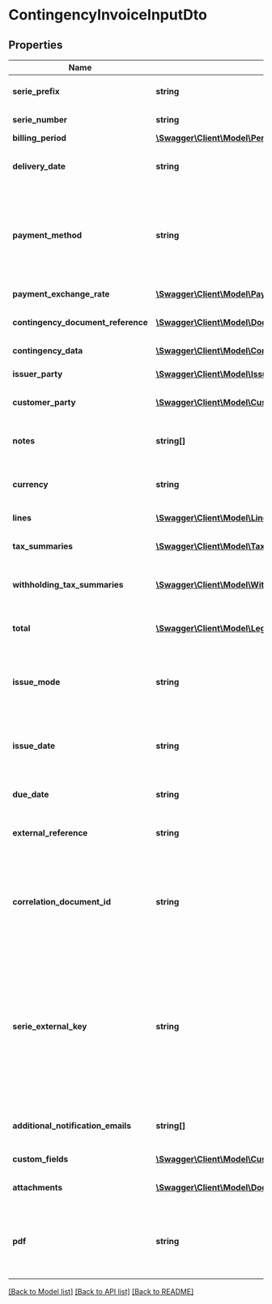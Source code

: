 # ContingencyInvoiceInputDto

## Properties
Name | Type | Description | Notes
------------ | ------------- | ------------- | -------------
**serie_prefix** | **string** | Serie number is managed by the client | 
**serie_number** | **string** | the serie number | 
**billing_period** | [**\Swagger\Client\Model\PeriodInputDto**](PeriodInputDto.md) | Billing Period | 
**delivery_date** | **string** | Bill Delivery Date. Format {yyyy-mm-dd} | 
**payment_method** | **string** | Bill payment method.  The value must be one of this [&#39;Cash&#39;, &#39;Cheque&#39;, &#39;Bank&#39;, &#39;Transfer&#39;, &#39;BankDeposit&#39;] | [optional] 
**payment_exchange_rate** | [**\Swagger\Client\Model\PaymentExchangeRateInputDto**](PaymentExchangeRateInputDto.md) | Payment Exchange Rate | [optional] 
**contingency_document_reference** | [**\Swagger\Client\Model\DocumentReferenceInputDto**](DocumentReferenceInputDto.md) | Contingency document reference | 
**contingency_data** | [**\Swagger\Client\Model\ContingencyDataDto**](ContingencyDataDto.md) | Contingency data | 
**issuer_party** | [**\Swagger\Client\Model\IssuerPartyInputDto**](IssuerPartyInputDto.md) | Data required of issuer to bill | 
**customer_party** | [**\Swagger\Client\Model\CustomerPartyInputDto**](CustomerPartyInputDto.md) | Data required of customer to bill | 
**notes** | **string[]** | Additional information: Free text on the document | [optional] 
**currency** | **string** | Currency code. Colombia is &#39;COP&#39; | 
**lines** | [**\Swagger\Client\Model\LineInputDto[]**](LineInputDto.md) | Sales Invoice lines | 
**tax_summaries** | [**\Swagger\Client\Model\TaxSummaryInputDto[]**](TaxSummaryInputDto.md) | Information used to report taxes | 
**withholding_tax_summaries** | [**\Swagger\Client\Model\WithholdingTaxSummaryInputDto[]**](WithholdingTaxSummaryInputDto.md) | Information used to report withholding taxes | [optional] 
**total** | [**\Swagger\Client\Model\LegalMonetaryTotalInputDto**](LegalMonetaryTotalInputDto.md) | Relating to the total amounts applicable to the bill | 
**issue_mode** | **string** | Issue Mode. The value must be one of this [&#39;Electronic&#39;, &#39;ByComputer&#39;] | 
**issue_date** | **string** | Date issue of the invoice for tax purposes. Format {yyyy-MM-ddTHH:mm:ss} | 
**due_date** | **string** | Bill Due Date. Format {yyyy-mm-dd} | 
**external_reference** | **string** | External Reference; MaxLength: 50 | [optional] 
**correlation_document_id** | **string** | Unique identifier for the document. This Id is used to prevent document duplication.; MaxLength: 50 | 
**serie_external_key** | **string** | Unique identifier for the serie. This identifier is generated by the system when the serie is created  and must be sent back on document creation to select wich serie will be used | 
**additional_notification_emails** | **string[]** | List of adicional emails to be notified | [optional] 
**custom_fields** | [**\Swagger\Client\Model\CustomFieldInputDto[]**](CustomFieldInputDto.md) | Document Custom Fields | [optional] 
**attachments** | [**\Swagger\Client\Model\DocumentAttachmentInputDto[]**](DocumentAttachmentInputDto.md) | Document downloadable attachments | [optional] 
**pdf** | **string** | Graphical representation of the document in pdf format; MaxLength: 5000000 | [optional] 

[[Back to Model list]](../README.md#documentation-for-models) [[Back to API list]](../README.md#documentation-for-api-endpoints) [[Back to README]](../README.md)


